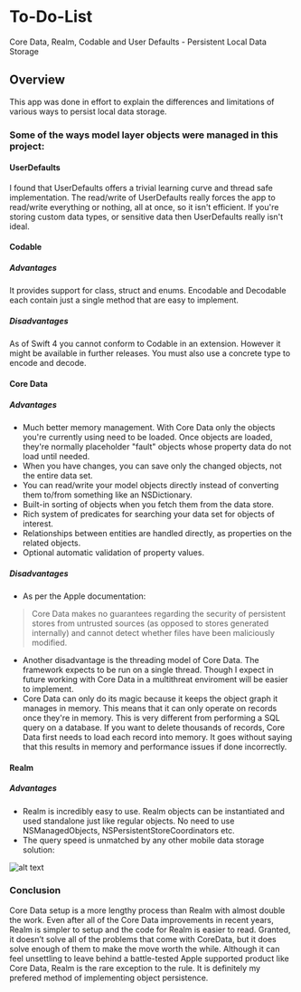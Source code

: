 # To-Do-List
Core Data, Realm, Codable and User Defaults - Persistent Local Data Storage

## Overview

This app was done in effort to explain the differences and limitations of various ways to persist local data storage.

### Some of the ways model layer objects were managed in this project:

#### UserDefaults

  I found that UserDefaults offers a trivial learning curve and thread safe implementation.
  The read/write of UserDefaults really forces the app to read/write everything or nothing, all at once, so it isn't efficient. If you're storing custom data types, or sensitive data then UserDefaults really isn't ideal.
  
#### Codable

  ##### Advantages
  
  It provides support for class, struct and enums.
  Encodable and Decodable each contain just a single method that are easy to implement.
  
  ##### Disadvantages
  As of Swift 4 you cannot conform to Codable in an extension. However it might be available in further releases.
  You must also use a concrete type to encode and decode.
  
#### Core Data

  ##### Advantages
  
  * Much better memory management. With Core Data only the objects you're currently using need to be loaded. Once objects are loaded, they're normally placeholder "fault" objects whose property data do not load until needed.
  * When you have changes, you can save only the changed objects, not the entire data set.
  * You can read/write your model objects directly instead of converting them to/from something like an NSDictionary.
  * Built-in sorting of objects when you fetch them from the data store.
  * Rich system of predicates for searching your data set for objects of interest.
  * Relationships between entities are handled directly, as properties on the related objects.
  * Optional automatic validation of property values.
  
  ##### Disadvantages
  
  * As per the Apple documentation:
  
  > Core Data makes no guarantees regarding the security of persistent stores from untrusted sources (as opposed to stores generated internally) and cannot detect whether files have been maliciously modified.
  
  *  Another disadvantage is the threading model of Core Data. The framework expects to be run on a single thread. Though I expect in future working with Core Data in a multithreat enviroment will be easier to implement.
  * Core Data can only do its magic because it keeps the object graph it manages in memory. This means that it can only operate on records once they're in memory. This is very different from performing a SQL query on a database. If you want to delete thousands of records, Core Data first needs to load each record into memory. It goes without saying that this results in memory and performance issues if done incorrectly.
  
#### Realm

  ##### Advantages
  
  * Realm is incredibly easy to use. Realm objects can be instantiated and used standalone just like regular objects. No need to use NSManagedObjects, NSPersistentStoreCoordinators etc.
  * The query speed is unmatched by any other mobile data storage solution:
  
  ![alt text](https://camo.qiitausercontent.com/e71232908df1f48d88a08bf5b2d18bbb9f5307e7/68747470733a2f2f71696974612d696d6167652d73746f72652e73332e616d617a6f6e6177732e636f6d2f302f353336352f34363966643034652d633563392d306531322d346434322d6631306232613139383234622e706e67 "queries per second")
  
### Conclusion

Core Data setup is a more lengthy process than Realm with almost double the work. Even after all of the Core Data improvements in recent years, Realm is simpler to setup and the code for Realm is easier to read.
Granted, it doesn’t solve all of the problems that come with CoreData, but it does solve enough of them to make the move worth the while. Although it can feel unsettling to leave behind a battle-tested Apple supported product like Core Data, Realm is the rare exception to the rule. It is definitely my prefered method of implementing object persistence.
  
  
